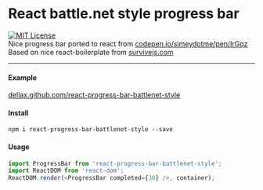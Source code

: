 # React battle.net style progress bar
[![MIT License][license-image]][license-url]   
Nice progress bar ported to react from [codepen.io/simeydotme/pen/IrGqz](http://codepen.io/simeydotme/pen/IrGqz)   
Based on nice react-boilerplate from [survivejs.com](http://survivejs.com/)    

---
#### Example
[dellax.github.com/react-progress-bar-battlenet-style](http://dellax.github.io/react-progress-bar-battlenet-style)

[license-image]: https://img.shields.io/badge/license-MIT-blue.svg?style=flat
[license-url]: license.txt

#### Install
`npm i react-progress-bar-battlenet-style --save`

#### Usage
```javascript
import ProgressBar from 'react-progress-bar-battlenet-style';
import ReactDOM from 'react-dom';
ReactDOM.render(<ProgressBar completed={30} />, container);
```
